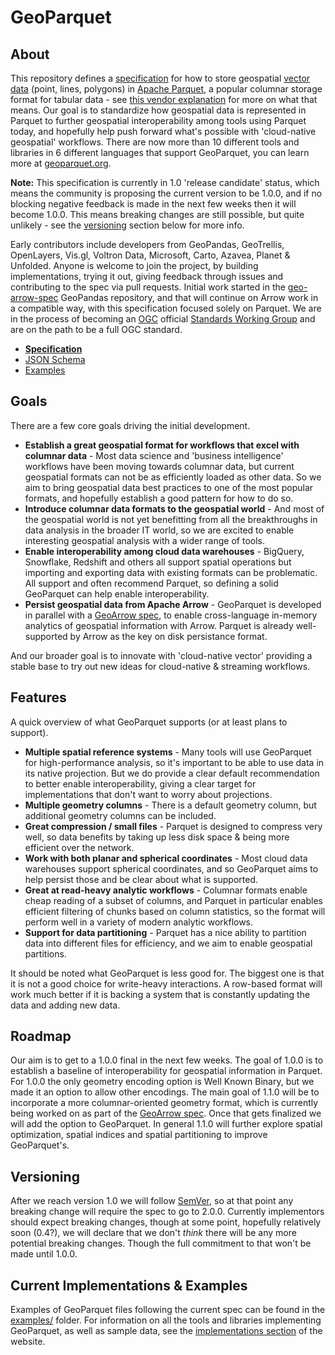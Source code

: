 # GeoParquet

## About

This repository defines a [specification](https://geoparquet.org/releases/) for how to store geospatial [vector data](https://gisgeography.com/spatial-data-types-vector-raster/) (point, lines, polygons) in [Apache Parquet](https://parquet.apache.org/), a popular columnar storage format for tabular data - see [this vendor explanation](https://databricks.com/glossary/what-is-parquet) for more on what that means. Our goal is to standardize how geospatial data is represented in Parquet to further geospatial interoperability among tools using Parquet today, and hopefully help push forward what's possible with 'cloud-native geospatial' workflows. There are now more than 10 different tools and libraries in 6 different languages that support GeoParquet, you can learn more at [geoparquet.org](https://geoparquet.org).

**Note:** This specification is currently in 1.0 'release candidate' status, which means the community is proposing the current version to be 1.0.0, and if no blocking negative feedback is made in the next few weeks then it will become 1.0.0. This means breaking changes are still possible, but quite unlikely - see the [versioning](#versioning) section below for more info. 

Early contributors include developers from GeoPandas, GeoTrellis, OpenLayers, Vis.gl, Voltron Data, Microsoft, Carto, Azavea, Planet & Unfolded.
Anyone is welcome to join the project, by building implementations, trying it out, giving feedback through issues and contributing to the spec via pull requests.
Initial work started in the [geo-arrow-spec](https://github.com/geopandas/geo-arrow-spec/) GeoPandas repository, and that will continue on
Arrow work in a compatible way, with this specification focused solely on Parquet. We are in the process of becoming an [OGC](https://ogc.org) official 
[Standards Working Group](https://portal.ogc.org/files/103450) and are on the path to be a full OGC standard.

- [**Specification**](format-specs/geoparquet.md)
- [JSON Schema](format-specs/schema.json)
- [Examples](examples/)

## Goals

There are a few core goals driving the initial development.

* **Establish a great geospatial format for workflows that excel with columnar data** - Most data science and 'business intelligence' workflows have been moving
 towards columnar data, but current geospatial formats can not be as efficiently loaded as other data. So we aim to bring geospatial data best practices to one
 of the most popular formats, and hopefully establish a good pattern for how to do so.
* **Introduce columnar data formats to the geospatial world** - And most of the geospatial world is not yet benefitting from all the breakthroughs in data analysis
 in the broader IT world, so we are excited to enable interesting geospatial analysis with a wider range of tools.
* **Enable interoperability among cloud data warehouses** - BigQuery, Snowflake, Redshift and others all support spatial operations but importing and exporting data
 with existing formats can be problematic. All support and often recommend Parquet, so defining a solid GeoParquet can help enable interoperability.
* **Persist geospatial data from Apache Arrow** - GeoParquet is developed in parallel with a [GeoArrow spec](https://github.com/geoarrow/geoarrow), to
 enable cross-language in-memory analytics of geospatial information with Arrow. Parquet is already well-supported by Arrow as the key on disk persistance format.

And our broader goal is to innovate with 'cloud-native vector' providing a stable base to try out new ideas for cloud-native & streaming workflows.

## Features

A quick overview of what GeoParquet supports (or at least plans to support).

* **Multiple spatial reference systems** - Many tools will use GeoParquet for high-performance analysis, so it's important to be able to use data in its
 native projection. But we do provide a clear default recommendation to better enable interoperability, giving a clear target for implementations that don't want to
 worry about projections.
* **Multiple geometry columns** - There is a default geometry column, but additional geometry columns can be included.
* **Great compression / small files** - Parquet is designed to compress very well, so data benefits by taking up less disk space & being more efficient over
 the network.
* **Work with both planar and spherical coordinates** - Most cloud data warehouses support spherical coordinates, and so GeoParquet aims to help persist those
 and be clear about what is supported.
* **Great at read-heavy analytic workflows** - Columnar formats enable cheap reading of a subset of columns, and Parquet in particular enables efficient filtering
 of chunks based on column statistics, so the format will perform well in a variety of modern analytic workflows.
* **Support for data partitioning** - Parquet has a nice ability to partition data into different files for efficiency, and we aim to enable geospatial partitions.

It should be noted what GeoParquet is less good for. The biggest one is that it is not a good choice for write-heavy interactions. A row-based format
will work much better if it is backing a system that is constantly updating the data and adding new data.

## Roadmap

Our aim is to get to a 1.0.0 final in the next few weeks. The goal of 1.0.0 is to establish a baseline of interoperability for geospatial information in Parquet. For 1.0.0
the only geometry encoding option is Well Known Binary, but we made it an option to allow other encodings. The main goal of 1.1.0 will be to incorporate a more columnar-oriented
geometry format, which is currently being worked on as part of the [GeoArrow spec](https://github.com/geoarrow/geoarrow). Once that gets finalized we will add the option to
GeoParquet. In general 1.1.0 will further explore spatial optimization, spatial indices and spatial partitioning to improve GeoParquet's.

## Versioning

After we reach version 1.0 we will follow [SemVer](https://semver.org/), so at that point any breaking change will require the spec to go to 2.0.0.
Currently implementors should expect breaking changes, though at some point, hopefully relatively soon (0.4?), we will declare that we don't *think* there
will be any more potential breaking changes. Though the full commitment to that won't be made until 1.0.0.

## Current Implementations & Examples

Examples of GeoParquet files following the current spec can be found in the [examples/](examples/) folder. For information on all the tools and libraries implementing GeoParquet, as well as sample data, see the [implementations section](https://geoparquet.org/#implementations) of the website.
